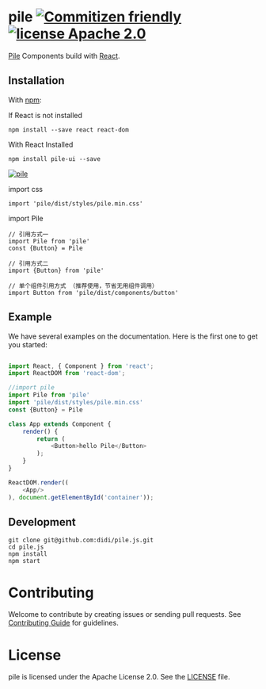 # pile [![Commitizen friendly](https://img.shields.io/badge/commitizen-friendly-brightgreen.svg)](http://commitizen.github.io/cz-cli/) [![license Apache 2.0](https://img.shields.io/badge/license-Apache--2.0-blue.svg)](https://www.npmjs.com/package/pile)

[Pile](https://www.npmjs.com/package/pile-ui) Components build with [React](http://facebook.github.io/react/).

## Installation

With [npm](http://npmjs.com/):

If React is not installed

```
npm install --save react react-dom
```

With React Installed

```
npm install pile-ui --save

```
[![pile](https://nodei.co/npm/pile-ui.png)](https://www.npmjs.com/package/pile-ui)


import css

```
import 'pile/dist/styles/pile.min.css'
```

import Pile

```
// 引用方式一
import Pile from 'pile'
const {Button} = Pile

// 引用方式二
import {Button} from 'pile'

// 单个组件引用方式 （推荐使用，节省无用组件调用）
import Button from 'pile/dist/components/button'
```

## Example

We have several examples on the documentation. Here is the first one to get you started:
```javascript

import React, { Component } from 'react';
import ReactDOM from 'react-dom';

//import pile
import Pile from 'pile'
import 'pile/dist/styles/pile.min.css'
const {Button} = Pile

class App extends Component {
    render() {
        return (
            <Button>hello Pile</Button>
        );
    }
}

ReactDOM.render((
    <App/>
), document.getElementById('container'));

```

## Development

```shell
git clone git@github.com:didi/pile.js.git
cd pile.js
npm install
npm start
```

# Contributing

Welcome to contribute by creating issues or sending pull requests. See [Contributing Guide](.github/CONTRIBUTING.md) for guidelines.


# License

pile is licensed under the Apache License 2.0. See the [LICENSE](LICENSE) file.
